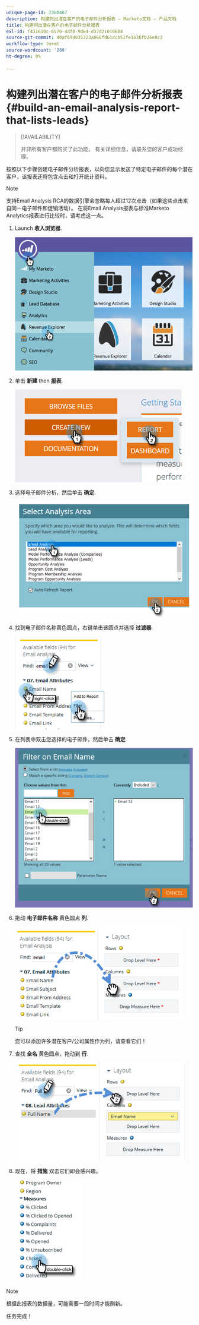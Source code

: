```yaml
---
unique-page-id: 2360407
description: 构建列出潜在客户的电子邮件分析报表 — Marketo文档 — 产品文档
title: 构建列出潜在客户的电子邮件分析报表
exl-id: f431610c-6570-4df0-9d64-d37d21010604
source-git-commit: 40af69d035323a066fd61dcb51fe1636fb26e8c2
workflow-type: tm+mt
source-wordcount: '208'
ht-degree: 0%

---
```


# 构建列出潜在客户的电子邮件分析报表 {#build-an-email-analysis-report-that-lists-leads}

>[!AVAILABILITY]
>
>并非所有客户都购买了此功能。 有关详细信息，请联系您的客户成功经理。

按照以下步骤创建电子邮件分析报表，以向您显示发送了特定电子邮件的每个潜在客户，该报表还将包含点击和打开统计资料。

>[!NOTE]
>
>支持Email Analysis RCA的数据引擎会忽略每人超过12次点击（如果这些点击来自同一电子邮件和促销活动）。 在将Email Analysis报表与标准Marketo Analytics报表进行比较时，请考虑这一点。

1. Launch **收入浏览器**.

   ![](assets/report-that-lists-leads-1.png)

1. 单击 **新建** then **报表**.

   ![](assets/report-that-lists-leads-2.png)

1. 选择电子邮件分析，然后单击 **确定**.

   ![](assets/report-that-lists-leads-3.png)

1. 找到电子邮件名称黄色圆点，右键单击该圆点并选择 **过滤器**.

   ![](assets/report-that-lists-leads-4.png)

1. 在列表中双击您选择的电子邮件，然后单击 **确定**.

   ![](assets/report-that-lists-leads-5.png)

1. 拖动 **电子邮件名称** 黄色圆点 **列**.

   ![](assets/report-that-lists-leads-6.png)

   >[!TIP]
   >
   >您可以添加许多潜在客户/公司属性作为列，请查看它们！

1. 查找 **全名** 黄色圆点，拖动到 **行**.

   ![](assets/report-that-lists-leads-7.png)

1. 现在，将 **措施** 双击它们即会感兴趣。

   ![](assets/report-that-lists-leads-8.png)

>[!NOTE]
>
>根据此报表的数据量，可能需要一段时间才能刷新。

任务完成！
